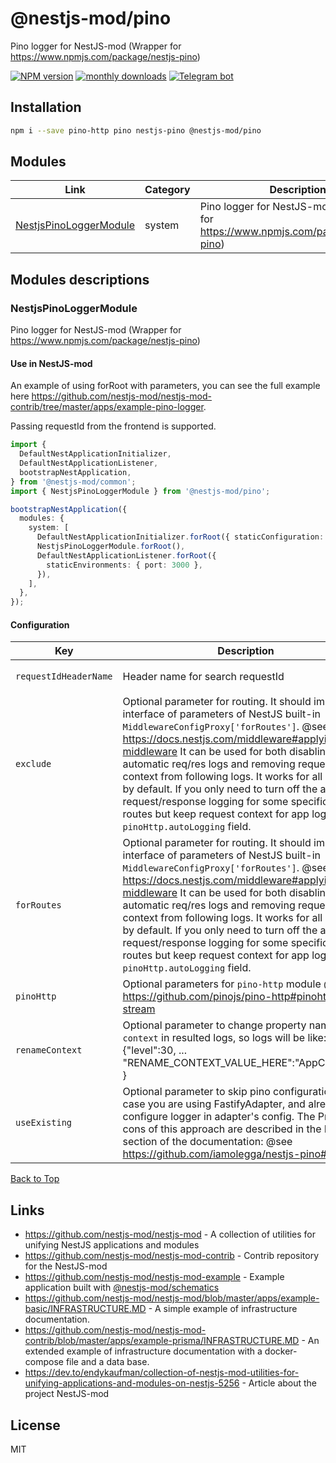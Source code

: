 
# @nestjs-mod/pino

Pino logger for NestJS-mod (Wrapper for https://www.npmjs.com/package/nestjs-pino)

[![NPM version][npm-image]][npm-url] [![monthly downloads][downloads-image]][downloads-url] [![Telegram bot][telegram-image]][telegram-url]

## Installation

```bash
npm i --save pino-http pino nestjs-pino @nestjs-mod/pino
```


## Modules

| Link | Category | Description |
| ---- | -------- | ----------- |
| [NestjsPinoLoggerModule](#nestjspinologgermodule) | system | Pino logger for NestJS-mod (Wrapper for https://www.npmjs.com/package/nestjs-pino) |


## Modules descriptions

### NestjsPinoLoggerModule
Pino logger for NestJS-mod (Wrapper for https://www.npmjs.com/package/nestjs-pino)

#### Use in NestJS-mod
An example of using forRoot with parameters, you can see the full example here https://github.com/nestjs-mod/nestjs-mod-contrib/tree/master/apps/example-pino-logger.

Passing requestId from the frontend is supported.

```typescript
import {
  DefaultNestApplicationInitializer,
  DefaultNestApplicationListener,
  bootstrapNestApplication,
} from '@nestjs-mod/common';
import { NestjsPinoLoggerModule } from '@nestjs-mod/pino';

bootstrapNestApplication({
  modules: {
    system: [
      DefaultNestApplicationInitializer.forRoot({ staticConfiguration: { bufferLogs: true } }),
      NestjsPinoLoggerModule.forRoot(),
      DefaultNestApplicationListener.forRoot({
        staticEnvironments: { port: 3000 },
      }),
    ],
  },
});
```


#### Configuration


| Key    | Description | Constraints | Default | Value |
| ------ | ----------- | ----------- | ------- | ----- |
|`requestIdHeaderName`|Header name for search requestId|**optional**|```x-request-id```|-|
|`exclude`|Optional parameter for routing. It should implement interface of parameters of NestJS built-in `MiddlewareConfigProxy['forRoutes']`. @see https://docs.nestjs.com/middleware#applying-middleware It can be used for both disabling automatic req/res logs and removing request context from following logs. It works for all requests by default. If you only need to turn off the automatic request/response logging for some specific (or all) routes but keep request context for app logs use `pinoHttp.autoLogging` field.|**optional**|-|-|
|`forRoutes`|Optional parameter for routing. It should implement interface of parameters of NestJS built-in `MiddlewareConfigProxy['forRoutes']`. @see https://docs.nestjs.com/middleware#applying-middleware It can be used for both disabling automatic req/res logs and removing request context from following logs. It works for all requests by default. If you only need to turn off the automatic request/response logging for some specific (or all) routes but keep request context for app logs use `pinoHttp.autoLogging` field.|**optional**|-|-|
|`pinoHttp`|Optional parameters for `pino-http` module @see https://github.com/pinojs/pino-http#pinohttpopts-stream|**optional**|-|-|
|`renameContext`|Optional parameter to change property name `context` in resulted logs, so logs will be like: {"level":30, ... "RENAME_CONTEXT_VALUE_HERE":"AppController" }|**optional**|-|-|
|`useExisting`|Optional parameter to skip pino configuration in case you are using FastifyAdapter, and already configure logger in adapter's config. The Pros and cons of this approach are described in the FAQ section of the documentation: @see https://github.com/iamolegga/nestjs-pino#faq.|**optional**|-|-|

[Back to Top](#modules)

## Links

* https://github.com/nestjs-mod/nestjs-mod - A collection of utilities for unifying NestJS applications and modules
* https://github.com/nestjs-mod/nestjs-mod-contrib - Contrib repository for the NestJS-mod
* https://github.com/nestjs-mod/nestjs-mod-example - Example application built with [@nestjs-mod/schematics](https://github.com/nestjs-mod/nestjs-mod/tree/master/libs/schematics)
* https://github.com/nestjs-mod/nestjs-mod/blob/master/apps/example-basic/INFRASTRUCTURE.MD - A simple example of infrastructure documentation.
* https://github.com/nestjs-mod/nestjs-mod-contrib/blob/master/apps/example-prisma/INFRASTRUCTURE.MD - An extended example of infrastructure documentation with a docker-compose file and a data base.
* https://dev.to/endykaufman/collection-of-nestjs-mod-utilities-for-unifying-applications-and-modules-on-nestjs-5256 - Article about the project NestJS-mod


## License

MIT

[npm-image]: https://badgen.net/npm/v/@nestjs-mod/pino
[npm-url]: https://npmjs.org/package/@nestjs-mod/pino
[telegram-image]: https://img.shields.io/badge/group-telegram-blue.svg?maxAge=2592000
[telegram-url]: https://t.me/nestjs_mod
[downloads-image]: https://badgen.net/npm/dm/@nestjs-mod/pino
[downloads-url]: https://npmjs.org/package/@nestjs-mod/pino

